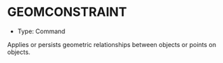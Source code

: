 # GEOMCONSTRAINT

- Type: Command

Applies or persists geometric relationships between objects or points on objects.
